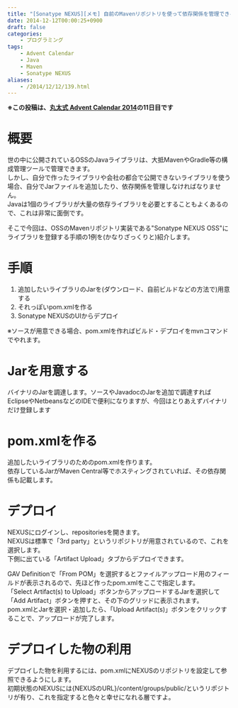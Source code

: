 ```yaml
---
title: "[Sonatype NEXUS][メモ] 自前のMavenリポジトリを使って依存関係を管理できるようにする"
date: 2014-12-12T00:00:25+0900
draft: false
categories: 
    - プログラミング
tags:
    - Advent Calendar
    - Java
    - Maven
    - Sonatype NEXUS
aliases:
    - /2014/12/12/139.html
---
```


<p><strong>※この投稿は、<a href="http://www.adventar.org/calendars/402">丸太式 Advent Calendar 2014</a>の11日目です</strong></p>
<h1>概要</h1>
<p>世の中に公開されているOSSのJavaライブラリは、大抵MavenやGradle等の構成管理ツールで管理できます。<br>
しかし、自分で作ったライブラリや会社の都合で公開できないライブラリを使う場合、自分でJarファイルを追加したり、依存関係を管理しなければなりません。<br>
Javaは1個のライブラリが大量の依存ライブラリを必要とすることもよくあるので、これは非常に面倒です。</p>
<p>そこで今回は、OSSのMavenリポジトリ実装である"Sonatype NEXUS OSS"にライブラリを登録する手順の1例を(かなりざっくりと)紹介します。</p>
<h1>手順</h1>
<ol>
<li>追加したいライブラリのJarを(ダウンロード、自前ビルドなどの方法で)用意する</li>
<li>それっぽいpom.xmlを作る</li>
<li>Sonatype NEXUSのUIからデプロイ</li>
</ol>
<p>※ソースが用意できる場合、pom.xmlを作ればビルド・デプロイをmvnコマンドでやれます。</p>
<h1>Jarを用意する</h1>
<p>バイナリのJarを調達します。ソースやJavadocのJarを追加で調達すればEclipseやNetbeansなどのIDEで便利になりますが、今回はとりあえずバイナリだけ登録します</p>
<h1>pom.xmlを作る</h1>
<p>追加したいライブラリのためのpom.xmlを作ります。<br>
依存しているJarがMaven Central等でホスティングされていれば、その依存関係も記載します。</p>
<h1>デプロイ</h1>
<p>NEXUSにログインし、repositoriesを開きます。<br>
NEXUSは標準で「3rd party」というリポジトリが用意されているので、これを選択します。<br>
下側に出ている「Artifact Upload」タブからデプロイできます。</p>
<p>GAV Definitionで「From POM」を選択するとファイルアップロード用のフィールドが表示されるので、先ほど作ったpom.xmlをここで指定します。<br>
「Select Artifact(s) to Upload」ボタンからアップロードするJarを選択して「Add Artifact」ボタンを押すと、その下のグリッドに表示されます。<br>
pom.xmlとJarを選択・追加したら、「Upload Artifact(s)」ボタンをクリックすることで、アップロードが完了します。</p>
<h1>デプロイした物の利用</h1>
<p>デプロイした物を利用するには、pom.xmlにNEXUSのリポジトリを設定して参照できるようにします。<br>
初期状態のNEXUSには{NEXUSのURL}/content/groups/public/というリポジトリが有り、これを指定すると色々と幸せになれる層ですよ。</p>
